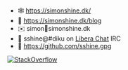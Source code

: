 - 🕸 https://simonshine.dk/
- 📖 https://simonshine.dk/blog
- ✉️ simon🤔simonshine.dk
- 💬 sshine@#diku on [Libera Chat](https://libera.chat/) IRC
- 🔐 https://github.com/sshine.gpg

[![StackOverflow](https://stackexchange.com/users/flair/84370.png)](https://stackexchange.com/users/84370/simon-shine)
